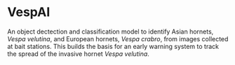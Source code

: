# VespAI

An object dectection and classification model to identify Asian hornets, *Vespa velutina*, and European hornets, *Vespa crabro*, from images collected at bait stations. This builds the basis for an early warning system to track the spread of the invasive hornet *Vespa velutina*.
